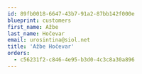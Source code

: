 ```yaml
---
id: 89fb0018-6647-43b7-91a2-87bb142f000e
blueprint: customers
first_name: Ažbe
last_name: Hočevar
email: urosintina@siol.net
title: 'Ažbe Hočevar'
orders:
  - c56231f2-c846-4e95-b3d0-4c3c8a30a896
---
```

